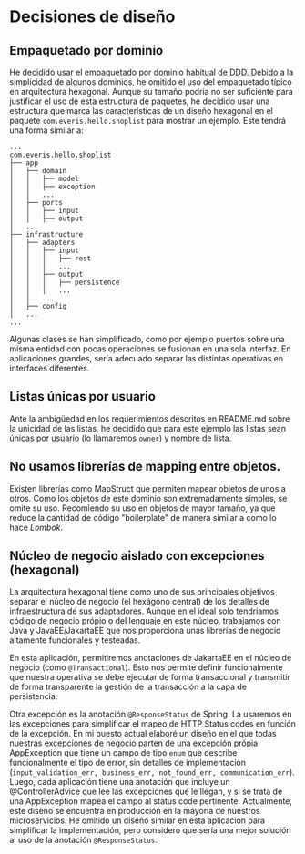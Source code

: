 # Decisiones de diseño

## Empaquetado por dominio

He decidido usar el empaquetado por dominio habitual de DDD. Debido a la simplicidad de algunos dominios, he omitido el 
uso del empaquetado típico en arquitectura hexagonal. Aunque su tamaño podria no ser suficiente para justificar el uso
de esta estructura de paquetes, he decidido usar una estructura que marca las características de un diseño hexagonal en 
el paquete ```com.everis.hello.shoplist``` para mostrar un ejemplo. Este tendrá una forma similar a:
```
...
com.everis.hello.shoplist
├── app
│   ├── domain
│   │ 	├── model
│   │ 	├── exception
│   │ 	...
│   ├── ports
│   │ 	├── input
│   │ 	├── output
│   ...
├── infrastructure
│   ├── adapters
│   │ 	├── input
│   │ 	│   ├── rest
│   │ 	│   ...
│   │ 	├── output
│   │ 	│   ├── persistence
│   │ 	│   ...
│   │ 	...
│   ├── config
│   ...
...
```
Algunas clases se han simplificado, como por ejemplo puertos sobre una misma entidad con pocas operaciones se fusionan
en una sola interfaz. En aplicaciones grandes, sería adecuado separar las distintas operativas en interfaces diferentes.

## Listas únicas por usuario

Ante la ambigüedad en los requerimientos descritos en README.md sobre la unicidad de las listas, he decidido que para 
este ejemplo las listas sean únicas por usuario (lo llamaremos ```owner```) y nombre de lista.

## No usamos librerías de mapping entre objetos.

Existen librerías como MapStruct que permiten mapear objetos de unos a otros. Como los objetos de este dominio son 
extremadamente simples, se omite su uso. Recomiendo su uso en objetos de mayor tamaño, ya que reduce la cantidad de 
código "boilerplate" de manera similar a como lo hace _Lombok_.

## Núcleo de negocio aislado con excepciones (hexagonal)

La arquitectura hexagonal tiene como uno de sus principales objetivos separar el núcleo de negocio (el hexágono central)
de los detalles de infraestructura de sus adaptadores. Aunque en el ideal solo tendríamos código de negocio própio
o del lenguaje en este núcleo, trabajamos con Java y JavaEE/JakartaEE que nos proporciona unas librerías de negocio
altamente funcionales y testeadas. 

En esta aplicación, permitiremos anotaciones de JakartaEE en el núcleo de negocio (como ```@Transactional```). Esto nos 
permite definir funcionalmente que nuestra operativa se debe ejecutar de forma transaccional y transmitir de forma
transparente la gestión de la transacción a la capa de persistencia.

Otra excepción es la anotación ```@ResponseStatus``` de Spring. La usaremos en las excepciones para simplificar el mapeo de 
HTTP Status codes en función de la excepción. En mi puesto actual elaboré un diseño en el que todas nuestras excepciones
de negocio parten de una excepción própia AppException que tiene un campo de tipo ```enum``` que describe funcionalmente
el tipo de error, sin detalles de implementación (```input_validation_err, business_err, not_found_err, communication_err```).
Luego, cada aplicación tiene una anotación que incluye un @ControllerAdvice que lee las excepciones que le llegan, y 
si se trata de una AppException mapea el campo al status code pertinente. Actualmente, este diseño se encuentra en 
producción en la mayoría de nuestros microservicios. He omitido un diseño similar en esta aplicación para simplificar 
la implementación, pero considero que sería una mejor solución al uso de la anotación ```@ResponseStatus```.
